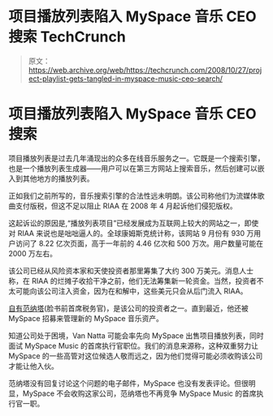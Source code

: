 # 项目播放列表陷入 MySpace 音乐 CEO 搜索 TechCrunch

> 原文：<https://web.archive.org/web/https://techcrunch.com/2008/10/27/project-playlist-gets-tangled-in-myspace-music-ceo-search/>

# 项目播放列表陷入 MySpace 音乐 CEO 搜索

项目播放列表是过去几年涌现出的众多在线音乐服务之一。它既是一个搜索引擎，也是一个播放列表生成器——用户可以在第三方网站上搜索音乐，然后创建可以嵌入到其他地方的播放列表。

正如我们之前所写的，音乐搜索引擎的合法性远未明朗。该公司称他们为流媒体歌曲支付版税，但这不足以阻止 RIAA 在 2008 年 4 月起诉他们侵犯版权。

这起诉讼的原因是,“播放列表项目”已经发展成为互联网上较大的网站之一，即使对 RIAA 来说也是咄咄逼人的。全球康姆斯克统计称，该网站 9 月份有 930 万用户访问了 8.22 亿次页面，高于一年前的 4.46 亿次和 500 万次。用户数量可能在 2000 万左右。

该公司已经从风险资本家和天使投资者那里筹集了大约 300 万美元。消息人士称，在 RIAA 的烂摊子收拾干净之前，他们无法筹集新一轮资金。当然，投资者不太可能向该公司注入资金，因为在和解中，这些美元只会从后门流入 RIAA。

[自有范纳塔](https://web.archive.org/web/20230213040029/http://www.crunchbase.com/person/owen-van-natta)(脸书前首席税务官)，是该公司的投资者之一。直到最近，他还被 MySpace 招募来管理新的 MySpace 音乐资产。

知道公司处于困境，Van Natta 可能会率先向 MySpace 出售项目播放列表，同时面试 MySpace Music 的首席执行官职位。我们的消息来源称，这种双重努力让 MySpace 的一些高管对这位候选人敬而远之，因为他们觉得可能必须收购该公司才能让他入伙。

范纳塔没有回复讨论这个问题的电子邮件，MySpace 也没有发表评论。但很明显，MySpace 不会收购这家公司，范纳塔也不再竞争 MySpace Music 的首席执行官一职。